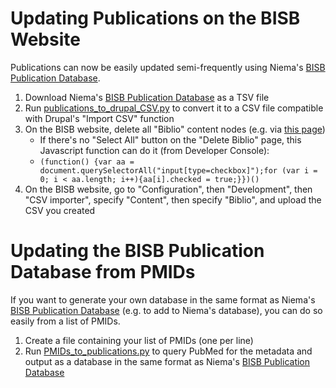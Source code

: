 # Updating Publications on the BISB Website
Publications can now be easily updated semi-frequently using Niema's [BISB Publication Database](https://docs.google.com/spreadsheets/d/1RbLJXoj9RzbB1eTLc1yQyk25iXGIti0L-YVYxv1E4Ws).

1. Download Niema's [BISB Publication Database](https://docs.google.com/spreadsheets/d/1RbLJXoj9RzbB1eTLc1yQyk25iXGIti0L-YVYxv1E4Ws) as a TSV file
2. Run [publications_to_drupal_CSV.py](scripts/publications_to_drupal_CSV.py) to convert it to a CSV file compatible with Drupal's "Import CSV" function
3. On the BISB website, delete all "Biblio" content nodes (e.g. via [this page](https://bioinformatics.ucsd.edu/admin/biblio-delete))
   * If there's no "Select All" button on the "Delete Biblio" page, this Javascript function can do it (from Developer Console):
   * `(function() {var aa = document.querySelectorAll("input[type=checkbox]");for (var i = 0; i < aa.length; i++){aa[i].checked = true;}})()`
5. On the BISB website, go to "Configuration", then "Development", then "CSV importer", specify "Content", then specify "Biblio", and upload the CSV you created

# Updating the BISB Publication Database from PMIDs
If you want to generate your own database in the same format as Niema's [BISB Publication Database](https://docs.google.com/spreadsheets/d/1RbLJXoj9RzbB1eTLc1yQyk25iXGIti0L-YVYxv1E4Ws) (e.g. to add to Niema's database), you can do so easily from a list of PMIDs.

1. Create a file containing your list of PMIDs (one per line)
2. Run [PMIDs_to_publications.py](scripts/PMIDs_to_publications.py) to query PubMed for the metadata and output as a database in the same format as Niema's [BISB Publication Database](https://docs.google.com/spreadsheets/d/1RbLJXoj9RzbB1eTLc1yQyk25iXGIti0L-YVYxv1E4Ws)
